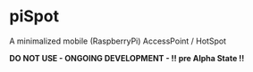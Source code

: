 # piSpot
A minimalized mobile (RaspberryPi) AccessPoint / HotSpot

**DO NOT USE - ONGOING DEVELOPMENT - !! pre Alpha State !!**

